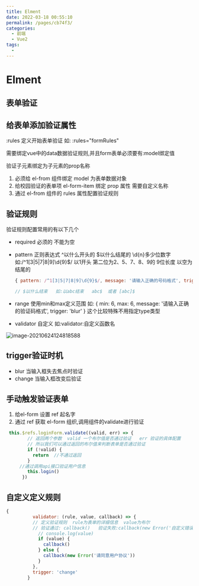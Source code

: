```yaml
---
title: Elment
date: 2022-03-18 00:55:10
permalink: /pages/cb74f3/
categories:
  - 前端
  - Vue2
tags:
  - 
---
```

# Elment







## 表单验证

## 给表单添加验证属性

:rules 定义开始表单验证   如:  :rules="formRules"

需要绑定vue中的data数据验证规则,并且form表单必须要有:model绑定值

验证子元素绑定为子元素的prop名称

1. 必须给 el-from 组件绑定 model 为表单数据对象
2. 给校园验证的表单项 el-form-item 绑定 prop 属性 需要自定义名称
3. 通过 el-from 组件的 rules 属性配置验证规则



## 验证规则

验证规则配置常用的有以下几个

- required   必须的 不能为空

- pattern   正则表达式   ^以什么开头的   $以什么结尾的     \d{n}多少位数字   如:/^1[3|5|7|8|9]\d{9}$/  以1开头 第二位为2、5、7、8、9的 9位长度 以空为结尾的

  ```javascript
  { pattern: /^1[3|5|7|8|9]\d{9}$/, message: '请输入正确的号码格式', trigger: 'change' }
  
  // $以什么结束   如:以abc结束   abc$  或者 [abc]$
  ```

  

- range  使用min和max定义范围  如: { min: 6, max: 6, message: '请输入正确的验证码格式', trigger: 'blur' }    这个比较特殊不用指定type类型

- validator 自定义  如:validator:自定义函数名

![image-20210624124818588](https://cdn.jsdelivr.net/gh/Iekrwh/images/md-images/image-20210624124818588.png)

## trigger验证时机

- blur  当输入框失去焦点时验证
- change  当输入框改变后验证



## 手动触发验证表单

1. 给el-form 设置 ref 起名字
2. 通过 ref 获取 el-form 组织,调用组件的validate进行验证

```javascript
 this.$refs.loginForm.validate((valid, err) => {
        // 返回两个参数  valid 一个布尔值是否通过验证   err 验证的具体配置
        // 所以我们可以通过返回的布尔值来判断表单是否通过验证
        if (!valid) {
          return  //不通过返回
        }
     //通过调用api接口验证用户信息
        this.login()
      })
```



## 自定义定义规则

```javascript
{
          validator: (rule, value, callback) => {
          // 定义验证规则  rule为表单的详细信息  value为布尔
          // 验证通过: callback()   验证失败:callback(new Error('自定义错误消息提示'))
            // console.log(value)
            if (value) {
              callback()
            } else {
              callback(new Error('请同意用户协议'))
            }
          },
          trigger: 'change'
        }
```





